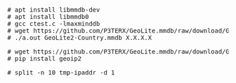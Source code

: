 <pre>
# apt install libmmdb-dev
# apt install libmmdb0
# gcc ctest.c -lmaxminddb
# wget https://github.com/P3TERX/GeoLite.mmdb/raw/download/GeoLite2-Country.mmdb
# ./a.out GeoLite2-Country.mmdb X.X.X.X

# wget https://github.com/P3TERX/GeoLite.mmdb/raw/download/GeoLite2-Country.mmdb
# pip install geoip2

# split -n 10 tmp-ipaddr -d 1
</pre>
